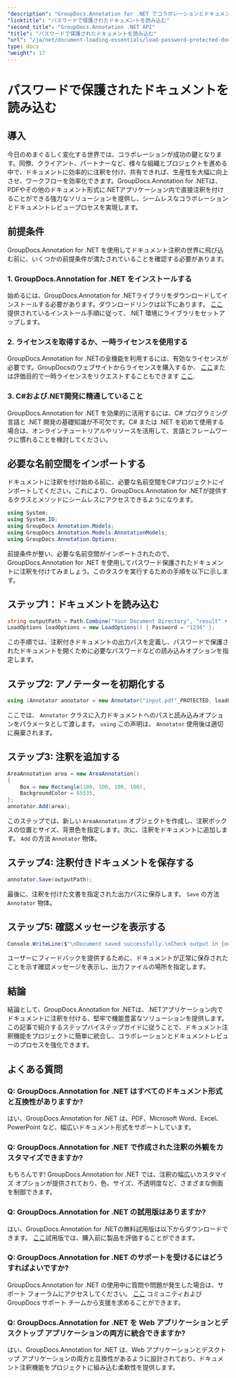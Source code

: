 ```yaml
---
"description": "GroupDocs.Annotation for .NET でコラボレーションとドキュメントレビューを強化しましょう。.NET アプリで PDF などにシームレスに注釈を付けることができます。"
"linktitle": "パスワードで保護されたドキュメントを読み込む"
"second_title": "GroupDocs.Annotation .NET API"
"title": "パスワードで保護されたドキュメントを読み込む"
"url": "/ja/net/document-loading-essentials/load-password-protected-documents/"
type: docs
"weight": 17
---
```


# パスワードで保護されたドキュメントを読み込む

## 導入
今日のめまぐるしく変化する世界では、コラボレーションが成功の鍵となります。同僚、クライアント、パートナーなど、様々な組織とプロジェクトを進める中で、ドキュメントに効率的に注釈を付け、共有できれば、生産性を大幅に向上させ、ワークフローを効率化できます。GroupDocs.Annotation for .NETは、PDFやその他のドキュメント形式に.NETアプリケーション内で直接注釈を付けることができる強力なソリューションを提供し、シームレスなコラボレーションとドキュメントレビュープロセスを実現します。
## 前提条件
GroupDocs.Annotation for .NET を使用してドキュメント注釈の世界に飛び込む前に、いくつかの前提条件が満たされていることを確認する必要があります。
### 1. GroupDocs.Annotation for .NET をインストールする
始めるには、GroupDocs.Annotation for .NETライブラリをダウンロードしてインストールする必要があります。ダウンロードリンクは以下にあります。 [ここ](https://releases.groupdocs.com/annotation/net/)提供されているインストール手順に従って、.NET 環境にライブラリをセットアップします。
### 2. ライセンスを取得するか、一時ライセンスを使用する
GroupDocs.Annotation for .NETの全機能を利用するには、有効なライセンスが必要です。GroupDocsのウェブサイトからライセンスを購入するか、 [ここ](https://purchase.groupdocs.com/buy)または評価目的で一時ライセンスをリクエストすることもできます [ここ](https://purchase。groupdocs.com/temporary-license/).
### 3. C#および.NET開発に精通していること
GroupDocs.Annotation for .NET を効果的に活用するには、C# プログラミング言語と .NET 開発の基礎知識が不可欠です。C# または .NET を初めて使用する場合は、オンラインチュートリアルやリソースを活用して、言語とフレームワークに慣れることを検討してください。

## 必要な名前空間をインポートする
ドキュメントに注釈を付け始める前に、必要な名前空間をC#プロジェクトにインポートしてください。これにより、GroupDocs.Annotation for .NETが提供するクラスとメソッドにシームレスにアクセスできるようになります。
```csharp
using System;
using System.IO;
using GroupDocs.Annotation.Models;
using GroupDocs.Annotation.Models.AnnotationModels;
using GroupDocs.Annotation.Options;
```

前提条件が整い、必要な名前空間がインポートされたので、GroupDocs.Annotation for .NET を使用してパスワード保護されたドキュメントに注釈を付けてみましょう。このタスクを実行するための手順を以下に示します。
## ステップ1：ドキュメントを読み込む
```csharp
string outputPath = Path.Combine("Your Document Directory", "result" + Path.GetExtension("input.pdf"));
LoadOptions loadOptions = new LoadOptions() { Password = "1234" };
```
この手順では、注釈付きドキュメントの出力パスを定義し、パスワードで保護されたドキュメントを開くために必要なパスワードなどの読み込みオプションを指定します。
## ステップ2: アノテーターを初期化する
```csharp
using (Annotator annotator = new Annotator("input.pdf"_PROTECTED, loadOptions))
```
ここでは、 `Annotator` クラスに入力ドキュメントへのパスと読み込みオプションをパラメータとして渡します。 `using` この声明は、 `Annotator` 使用後は適切に廃棄されます。
## ステップ3: 注釈を追加する
```csharp
AreaAnnotation area = new AreaAnnotation()
{
    Box = new Rectangle(100, 100, 100, 100),
    BackgroundColor = 65535,
};
annotator.Add(area);
```
このステップでは、新しい `AreaAnnotation` オブジェクトを作成し、注釈ボックスの位置とサイズ、背景色を指定します。次に、注釈をドキュメントに追加します。 `Add` の方法 `Annotator` 物体。
## ステップ4: 注釈付きドキュメントを保存する
```csharp
annotator.Save(outputPath);
```
最後に、注釈を付けた文書を指定された出力パスに保存します。 `Save` の方法 `Annotator` 物体。
## ステップ5: 確認メッセージを表示する
```csharp
Console.WriteLine($"\nDocument saved successfully.\nCheck output in {outputPath}.");
```
ユーザーにフィードバックを提供するために、ドキュメントが正常に保存されたことを示す確認メッセージを表示し、出力ファイルの場所を指定します。

## 結論
結論として、GroupDocs.Annotation for .NETは、.NETアプリケーション内でドキュメントに注釈を付ける、堅牢で機能豊富なソリューションを提供します。この記事で紹介するステップバイステップガイドに従うことで、ドキュメント注釈機能をプロジェクトに簡単に統合し、コラボレーションとドキュメントレビューのプロセスを強化できます。
## よくある質問
### Q: GroupDocs.Annotation for .NET はすべてのドキュメント形式と互換性がありますか?
はい、GroupDocs.Annotation for .NET は、PDF、Microsoft Word、Excel、PowerPoint など、幅広いドキュメント形式をサポートしています。
### Q: GroupDocs.Annotation for .NET で作成された注釈の外観をカスタマイズできますか?
もちろんです! GroupDocs.Annotation for .NET では、注釈の幅広いカスタマイズ オプションが提供されており、色、サイズ、不透明度など、さまざまな側面を制御できます。
### Q: GroupDocs.Annotation for .NET の試用版はありますか?
はい、GroupDocs.Annotation for .NETの無料試用版は以下からダウンロードできます。 [ここ](https://releases.groupdocs.com/)試用版では、購入前に製品を評価することができます。
### Q: GroupDocs.Annotation for .NET のサポートを受けるにはどうすればよいですか?
GroupDocs.Annotation for .NET の使用中に質問や問題が発生した場合は、サポート フォーラムにアクセスしてください。 [ここ](https://forum.groupdocs.com/c/annotation/10) コミュニティおよび GroupDocs サポート チームから支援を求めることができます。
### Q: GroupDocs.Annotation for .NET を Web アプリケーションとデスクトップ アプリケーションの両方に統合できますか?
はい、GroupDocs.Annotation for .NET は、Web アプリケーションとデスクトップ アプリケーションの両方と互換性があるように設計されており、ドキュメント注釈機能をプロジェクトに組み込む柔軟性を提供します。